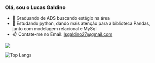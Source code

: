 ### Olá, sou o Lucas Galdino

- 🔭 Graduando de ADS buscando estágio na área
- 🌱 Estudando python, dando mais atenção para a biblioteca Pandas, junto com modelagem relacional e MySql
- 📫 Contate-me no Email: lsgaldino27@gmail.com


![](https://github-readme-stats.vercel.app/api?username=galdinix&show_icons=true&theme=radical)



![Top Langs](https://github-readme-stats.vercel.app/api/top-langs/?username=galdinix&layout=compact)

